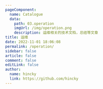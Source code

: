 ```yaml
---
pageComponent:
  name: Catalogue
  data:
    path: 03.operation
    imgUrl: /img/operation.png
    description: 运维相关的技术文档，总结等文章
title: 运维
date: 2022-11-01 18:06:08
permalink: /operation/
sidebar: false
article: false
comment: false
editLink: false
author: 
  name: hincky
  link: https://github.com/hincky
---
```

